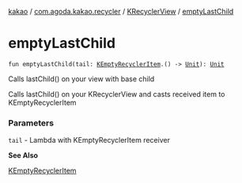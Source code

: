 [kakao](../../index.md) / [com.agoda.kakao.recycler](../index.md) / [KRecyclerView](index.md) / [emptyLastChild](./empty-last-child.md)

# emptyLastChild

`fun emptyLastChild(tail: `[`KEmptyRecyclerItem`](../-k-empty-recycler-item/index.md)`.() -> `[`Unit`](https://kotlinlang.org/api/latest/jvm/stdlib/kotlin/-unit/index.html)`): `[`Unit`](https://kotlinlang.org/api/latest/jvm/stdlib/kotlin/-unit/index.html)

Calls lastChild() on your view with base child

Calls lastChild() on your KRecyclerView and casts received item to KEmptyRecyclerItem

### Parameters

`tail` - Lambda with KEmptyRecyclerItem receiver

**See Also**

[KEmptyRecyclerItem](../-k-empty-recycler-item/index.md)

